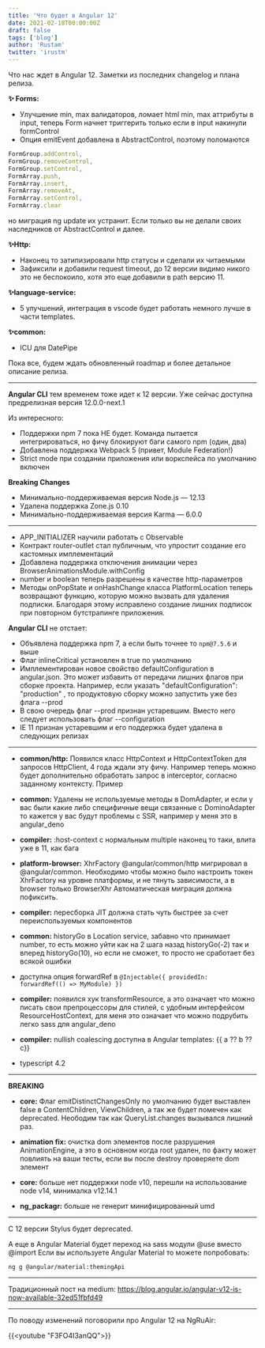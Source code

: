 ```yaml
---
title: 'Что будет в Angular 12'
date: 2021-02-18T00:00:00Z
draft: false
tags: ['blog']
author: 'Rustam'
twitter: 'irustm'
---
```


Что нас ждет в Angular 12. Заметки из последних changelog и плана релиза.

<!--more-->

**✨ Forms:**

- Улучшение min, max валидаторов, ломает html min, max аттрибуты в input, теперь Form начнет триггерить только если в input накинули formControl
- Опция emitEvent добавлена в AbstractControl, поэтому поломаются 

```ts
FormGroup.addControl,
FormGroup.removeControl,
FormGroup.setControl,
FormArray.push,
FormArray.insert,
FormArray.removeAt,
FormArray.setControl,
FormArray.clear
```

но миграция ng update их устранит. Если только вы не делали своих наследников от AbstractControl и далее.

**✨Http:**

- Наконец то затипизировали http статусы и сделали их читаемыми
- Зафиксили и добавили request timeout, до 12 версии видимо никого это не беспокоило, хотя это еще добавили в path версию 11.

**✨language-service:**

- 5 улучшений, интеграция в vscode будет работать немного лучше в части templates.

**✨common:**

- ICU для DatePipe

Пока все, будем ждать обновленный roadmap и более детальное описание релиза.

-----

**Angular CLI** тем временем тоже идет к 12 версии. Уже сейчас доступна предрелизная версия 12.0.0-next.1

Из интересного:

- Поддержки npm 7 пока НЕ будет. Команда пытается интегрироваться, но фичу блокируют баги самого npm (один, два)
- Добавлена поддержка Webpack 5 (привет, Module Federation!)
- Strict mode при создании приложения или воркспейса по умолчанию включен

**Breaking Changes**

- Минимально-поддерживаемая версия Node.js — 12.13
- Удалена поддержка Zone.js 0.10
- Минимально-поддерживаемая версия Karma — 6.0.0

-----

- APP_INITIALIZER научили работать с Observable
- Контракт router-outlet стал публичным, что упростит создание его кастомных имплементаций
- Добавлена поддержка отключения анимации через BrowserAnimationsModule.withConfig
- number и boolean теперь разрешены в качестве http-параметров
- Методы onPopState и onHashChange класса PlatformLocation теперь возвращают функцию, которую можно вызвать для удаления подписки. Благодаря этому исправлено создание лишних подписок при повторном бутстрапинге приложения.

**Angular CLI** не отстает:

- Объявлена поддержка npm 7, а если быть точнее то `npm@7.5.6` и выше
- Флаг inlineCritical установлен в true по умолчанию
- Имплементирован новое свойство defaultConfiguration в angular.json. Это может избавить от передачи лишних флагов при сборке проекта. Например, если указать "defaultConfiguration": "production" , то продуктовую сборку можно запустить уже без флага --prod
- В свою очередь флаг --prod признан устаревшим. Вместо него следует использовать флаг --configuration
- IE 11 признан устаревшим и его поддержка будет удалена в следующих релизах


-----

- **common/http:** Появился класс HttpContext и HttpContextToken для запросов HttpClient, 4 года ждали эту фичу. Например теперь можно будет дополнительно обработать запрос в interceptor, согласно заданному контексту. Пример

- **common:** Удалены не используемые методы в DomAdapter, и если у вас были какие либо специфичные вещи связанные с DominoAdapter то кажется у вас будут проблемы с SSR, например у меня это в angular_deno

- **compiler:** :host-context c нормальным multiple наконец то таки, влита уже в 11, как бага

- **platform-browser:** XhrFactory  @angular/common/http мигрировал в @angular/common.  Необходимо чтобы можно было настроить токен XhrFactory на уровне платформы, и не тянуть зависимости, а в browser только BrowserXhr  Автоматическая миграция должна пофиксить.

- **compiler:** пересборка JIT должна стать чуть быстрее за счет переиспользуемых компонентов

- **common:** historyGo в Location service, забавно что принимает number, то есть можно уйти как на 2 шага назад historyGo(-2) так и вперед historyGo(10), но если не сможет, то просто не сработает без всякой ошибки
- доступна опция forwardRef в `@Injectable({ providedIn: forwardRef(() => MyModule) })`

- **compiler:** появился хук transformResource, а это означает что можно писать свои препроцессоры для стилей, с удобным интерфейсом ResourceHostContext, для меня это означает что можно подрубить легко sass для angular_deno

- **compiler:** nullish coalescing доступна в Angular templates: {{ a ?? b ?? c}}

- typescript 4.2

-----------

**BREAKING**

- **core:** Флаг emitDistinctChangesOnly по умолчанию будет выставлен false в ContentChildren, ViewChildren, а так же будет помечен как deprecated. Неободим так как QueryList.changes вызывался лишний раз.

- **animation fix:** очистка dom элементов после разрушения AnimationEngine, а это в основном когда root удален, по факту может повлиять на ваши тесты, если вы после destroy проверяете dom элемент

- **core:** больше нет поддержки node v10, перешли на использование node v14, минималка v12.14.1

- **ng_packagr:** больше не генерит минифицированный umd


-----

C 12 версии Stylus будет deprecated.

А еще в Angular Material будет переход на sass модули @use вместо @import Если вы используете Angular Material то можете попробовать:

`ng g @angular/material:themingApi`


-----

Традиционный пост на medium:
https://blog.angular.io/angular-v12-is-now-available-32ed51fbfd49

-----

По поводу изменений поговорили про Angular 12 на NgRuAir:  

{{<youtube "F3FO4I3anQQ">}}